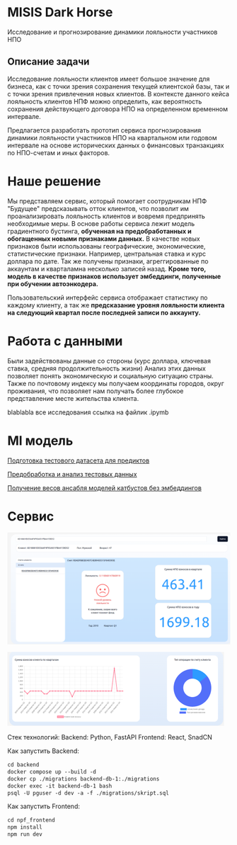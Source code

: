 # MISIS Dark Horse

Исследование и прогнозирование динамики лояльности участников НПО

## Описание задачи

Исследование лояльности клиентов имеет большое значение для бизнеса, как с точки зрения сохранения текущей клиентской базы, так и с точки зрения привлечения новых клиентов. В контексте данного кейса лояльность клиентов НПФ можно определить, как вероятность сохранения действующего договора НПО на определенном временном интервале.

Предлагается разработать прототип сервиса прогнозирования динамики лояльности участников НПО на квартальном или годовом интервале на основе исторических данных о финансовых транзакциях по НПО-счетам и иных факторов.

# Наше решение

Мы представляем сервис, который помогает соотрудникам НПФ "Будущее" предсказывать отток клиентов, что позволит им проанализировать лояльность клиентов и вовремя предпринять необходимые меры. В основе работы сервиса лежит модель градиентного бустинга, **обученная на предобработанных и обогащенных новыми признаками данных.** В качестве новых признаков были использованы географические, экономические, статистические признаки. Например, центральная ставка и курс доллара по дате. Так же получены признаки, агреггированные по аккаунтам и кварталамна несколько записей назад. **Кроме того, модель в качестве признаков использует эмбеддинги, полученные при обучении автоэнкодера.**

Пользовательский интерфейс сервиса отображает статистику по каждому клиенту, а так же **предсказание уровня лояльности клиента на следующий квартал после последней записи по аккаунту.**

# Работа с данными

Были задействованы данные со стороны (курс доллара, ключевая ставка, средняя продолжительность жизни) Анализ этих данных позволяет понять экономическую и социальную ситуацию страны.
Также по почтовому индексу мы получаем координаты городов, округ проживания, что позволяет нам получать более глубокое представление месте жительства клиента.

blablabla все исследования
ссылка на файлик .ipymb

# Ml модель

[Подготовка тестового датасета для предиктов](<./ml/test-dataset(1).ipynb>)

[Предобработка и анализ тестовых данных](<./ml/data-preparation-hack-part-2%20(2).ipynb>)

[Получение весов ансабля моделей катбустов без эмбеддингов](./ml/ensembling-without-embeddings.ipynb)

# Сервис

![alt text](image.png)

![alt text](image-1.png)

Cтек технологий:
Backend: Python, FastAPI
Frontend: React, SnadCN

Как запустить Backend:
```
cd backend  
docker compose up --build -d  
docker cp ./migrations backend-db-1:./migrations  
docker exec -it backend-db-1 bash  
psql -U pguser -d dev -a -f ./migrations/skript.sql
```

Как запустить Frontend:  
```
cd npf_frontend  
npm install  
npm run dev
```
